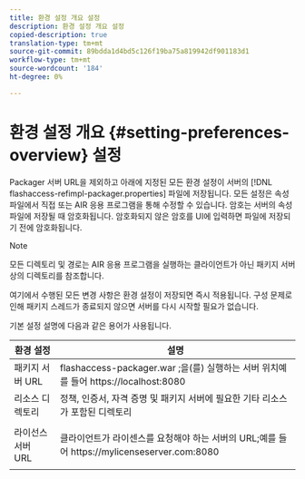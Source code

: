 ```yaml
---
title: 환경 설정 개요 설정
description: 환경 설정 개요 설정
copied-description: true
translation-type: tm+mt
source-git-commit: 89bdda1d4bd5c126f19ba75a819942df901183d1
workflow-type: tm+mt
source-wordcount: '184'
ht-degree: 0%

---
```



# 환경 설정 개요 {#setting-preferences-overview} 설정

Packager 서버 URL을 제외하고 아래에 지정된 모든 환경 설정이 서버의 [!DNL flashaccess-refimpl-packager.properties] 파일에 저장됩니다. 모든 설정은 속성 파일에서 직접 또는 AIR 응용 프로그램을 통해 수정할 수 있습니다. 암호는 서버의 속성 파일에 저장될 때 암호화됩니다. 암호화되지 않은 암호를 UI에 입력하면 파일에 저장되기 전에 암호화됩니다.

>[!NOTE]
>
>모든 디렉토리 및 경로는 AIR 응용 프로그램을 실행하는 클라이언트가 아닌 패키지 서버 상의 디렉토리를 참조합니다.

여기에서 수행된 모든 변경 사항은 환경 설정이 저장되면 즉시 적용됩니다. 구성 문제로 인해 패키지 스레드가 종료되지 않으면 서버를 다시 시작할 필요가 없습니다.

기본 설정 설명에 다음과 같은 용어가 사용됩니다.

<table frame="all" colsep="1" rowsep="1" class="+ topic/table adobe-d/table " id="table_tj5_hcz_n4"> 
 <thead class="- topic/thead "> 
  <tr rowsep="1" class="- topic/row "> 
   <th colname="1" class="- topic/entry entry"> 환경 설정 </th> 
   <th colname="2" class="- topic/entry entry"> 설명 </th> 
  </tr> 
 </thead>
 <tbody class="- topic/tbody "> 
  <tr rowsep="1" class="- topic/row "> 
   <td colname="1" class="- topic/entry "> 패키지 서버 URL </td> 
   <td colname="2" class="- topic/entry "> <span class="filepath"> flashaccess-packager.war </span>;을(를) 실행하는 서버 위치예를 들어 <span class="filepath"> https://localhost:8080 </span> </td> 
  </tr> 
  <tr rowsep="1" class="- topic/row "> 
   <td colname="1" class="- topic/entry "> 리소스 디렉토리 </td> 
   <td colname="2" class="- topic/entry "> 정책, 인증서, 자격 증명 및 패키지 서버에 필요한 기타 리소스가 포함된 디렉토리 </td> 
  </tr> 
  <tr rowsep="0" class="- topic/row "> 
   <td colname="1" class="- topic/entry "> 라이선스 서버 URL </td> 
   <td colname="2" class="- topic/entry "> <p class="- topic/p ">클라이언트가 라이센스를 요청해야 하는 서버의 URL;예를 들어 <span class="filepath"> https://mylicenseserver.com:8080 </span> </p> </td> 
  </tr> 
 </tbody> 
</table>

